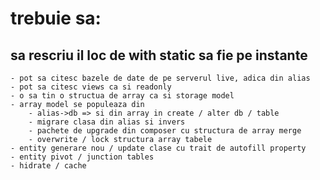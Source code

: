 # trebuie sa:
    
## sa rescriu il loc de with static sa fie pe instante

    - pot sa citesc bazele de date de pe serverul live, adica din alias
    - pot sa citesc views ca si readonly
    - o sa tin o structua de array ca si storage model
    - array model se populeaza din 
        - alias->db => si din array in create / alter db / table
        - migrare clasa din alias si invers
        - pachete de upgrade din composer cu structura de array merge
        - overwrite / lock structura array tabele
    - entity generare nou / update clase cu trait de autofill property
    - entity pivot / junction tables
    - hidrate / cache